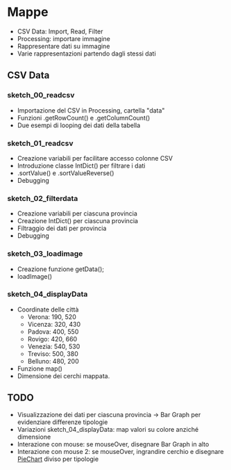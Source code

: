 # Mappe

* CSV Data: Import, Read, Filter
* Processing: importare immagine
* Rappresentare dati su immagine
* Varie rappresentazioni partendo dagli stessi dati

## CSV Data

### sketch_00_readcsv
* Importazione del CSV in Processing, cartella "data"
* Funzioni .getRowCount() e .getColumnCount()
* Due esempi di looping dei dati della tabella

### sketch_01_readcsv
* Creazione variabili per facilitare accesso colonne CSV
* Introduzione classe IntDict() per filtrare i dati
* .sortValue() e .sortValueReverse()
* Debugging

### sketch_02_filterdata
* Creazione variabili per ciascuna provincia
* Creazione IntDict() per ciascuna provincia
* Filtraggio dei dati per provincia
* Debugging

### sketch_03_loadimage
* Creazione funzione getData();
* loadImage()

### sketch_04_displayData
* Coordinate delle città
  * Verona: 190, 520
  * Vicenza: 320, 430
  * Padova: 400, 550
  * Rovigo: 420, 660
  * Venezia: 540, 530
  * Treviso: 500, 380
  * Belluno: 480, 200
* Funzione map()
* Dimensione dei cerchi mappata.

## TODO
* Visualizzazione dei dati per ciascuna provincia -> Bar Graph per evidenziare differenze tipologie
* Variazioni sketch_04_displayData: map valori su colore anziché dimensione
* Interazione con mouse: se mouseOver, disegnare Bar Graph in alto
* Interazione con mouse 2: se mouseOver, ingrandire cerchio e disegnare [PieChart](https://processing.org/examples/piechart.html) diviso per tipologie 
